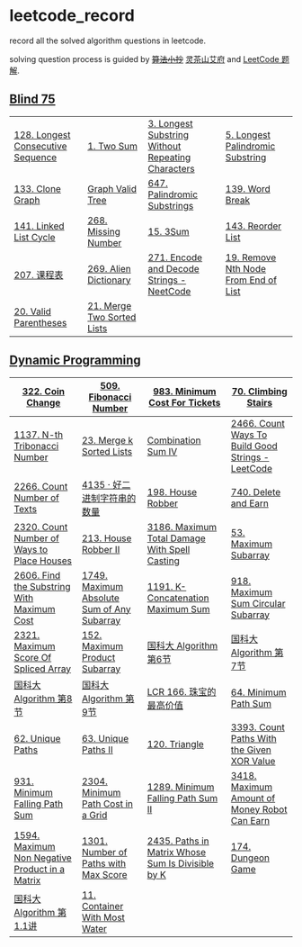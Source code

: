 # leetcode_record

record all the solved algorithm questions in leetcode.

solving question process is guided by ~~[算法小抄](https://labuladong.online/algo/home)~~ [灵茶山艾府](https://leetcode.cn/circle/discuss/RvFUtj/) and [LeetCode 题解](https://github.com/itcharge/LeetCode-Py/blob/main/Contents/00.Introduction/05.Categories-List.md).

## [Blind 75](https://leetcode.com/problem-list/oizxjoit/)

|                                                              |                                                              |                                                              |                                                              |
| ------------------------------------------------------------ | ------------------------------------------------------------ | ------------------------------------------------------------ | ------------------------------------------------------------ |
| [128. Longest Consecutive Sequence](https://leetcode.com/problems/longest-consecutive-sequence/description/?envType=problem-list-v2&envId=oizxjoit) | [1. Two Sum](https://leetcode.com/problems/two-sum/description/?envType=problem-list-v2&envId=oizxjoit) | [3. Longest Substring Without Repeating Characters](https://leetcode.com/problems/longest-substring-without-repeating-characters/) | [5. Longest Palindromic Substring](https://leetcode.com/problems/longest-palindromic-substring/description/?envType=problem-list-v2&envId=oizxjoit) |
| [133. Clone Graph](https://leetcode.com/problems/clone-graph/description/?envType=problem-list-v2&envId=oizxjoit) | [Graph Valid Tree](https://neetcode.io/problems/valid-tree)  | [647. Palindromic Substrings](https://leetcode.com/problems/palindromic-substrings/description/?envType=problem-list-v2&envId=oizxjoit) | [139. Word Break](https://leetcode.com/problems/word-break/description/?envType=problem-list-v2&envId=oizxjoit) |
| [141. Linked List Cycle](https://leetcode.com/problems/linked-list-cycle/description/?envType=problem-list-v2&envId=oizxjoit) | [268. Missing Number](https://leetcode.com/problems/missing-number/description/?envType=problem-list-v2&envId=oizxjoit) | [15. 3Sum](https://leetcode.com/problems/3sum/description/?envType=problem-list-v2&envId=oizxjoit) | [143. Reorder List](https://leetcode.com/problems/reorder-list/description/?envType=problem-list-v2&envId=oizxjoit) |
| [207. 课程表](https://leetcode.cn/problems/course-schedule/description/) | [269. Alien Dictionary](https://neetcode.io/problems/foreign-dictionary) | [271. Encode and Decode Strings - NeetCode](https://neetcode.io/problems/string-encode-and-decode) | [19. Remove Nth Node From End of List](https://leetcode.com/problems/remove-nth-node-from-end-of-list/description/?envType=problem-list-v2&envId=oizxjoit) |
| [20. Valid Parentheses](https://leetcode.com/problems/valid-parentheses/description/?envType=problem-list-v2&envId=oizxjoit) | [21. Merge Two Sorted Lists](https://leetcode.com/problems/merge-two-sorted-lists/?envType=problem-list-v2&envId=oizxjoit) |                                                              |                                                              |



## [Dynamic Programming](https://leetcode.cn/circle/discuss/tXLS3i/)

| [322. Coin Change](https://leetcode.com/problems/coin-change/) | [509. Fibonacci Number](https://leetcode.com/problems/fibonacci-number) | [983. Minimum Cost For Tickets](https://leetcode.com/problems/minimum-cost-for-tickets/) | [70. Climbing Stairs](https://leetcode.com/problems/climbing-stairs/) |
| ------------------------------------------------------------ | ------------------------------------------------------------ | ------------------------------------------------------------ | ------------------------------------------------------------ |
| [1137. N-th Tribonacci Number](https://leetcode.com/problems/n-th-tribonacci-number) | [23. Merge k Sorted Lists](https://leetcode.com/problems/merge-k-sorted-lists) | [Combination Sum IV](https://leetcode.com/problems/combination-sum-iv/) | [2466. Count Ways To Build Good Strings - LeetCode](https://leetcode.com/problems/count-ways-to-build-good-strings/description/) |
| [2266. Count Number of Texts](https://leetcode.com/problems/count-number-of-texts/description/) | [4135 · 好二进制字符串的数量](https://test-hz.lintcode.com/problem/4135/?showListFe=true&page=1&pageSize=50&problemTypeId=1) | [198. House Robber](https://leetcode.com/problems/house-robber/solutions/) | [740. Delete and Earn](https://leetcode.com/problems/delete-and-earn/submissions/1476623681/) |
| [2320. Count Number of Ways to Place Houses](https://leetcode.com/problems/count-number-of-ways-to-place-houses/) | [213. House Robber II](https://leetcode.com/problems/house-robber-ii/) | [3186. Maximum Total Damage With Spell Casting](https://leetcode.com/problems/maximum-total-damage-with-spell-casting/) | [53. Maximum Subarray](https://leetcode.com/problems/maximum-subarray/submissions/1485469885/) |
| [2606. Find the Substring With Maximum Cost](https://leetcode.com/problems/find-the-substring-with-maximum-cost/description/) | [1749. Maximum Absolute Sum of Any Subarray](https://leetcode.com/problems/maximum-absolute-sum-of-any-subarray/description/) | [1191. K-Concatenation Maximum Sum](https://leetcode.com/problems/k-concatenation-maximum-sum/description/) | [918. Maximum Sum Circular Subarray](https://leetcode.com/problems/maximum-sum-circular-subarray/description/) |
| [2321. Maximum Score Of Spliced Array](https://leetcode.com/problems/maximum-score-of-spliced-array/description/) | [152. Maximum Product Subarray](https://leetcode.com/problems/maximum-product-subarray/description/) | [国科大 Algorithm 第6节](https://www.bilibili.com/video/BV1ST4y1Y7sM/?p=10&share_source=copy_web&vd_source=ab7451f5b47a47ebe1d2419b7091329a) | [国科大 Algorithm 第7节](https://www.bilibili.com/video/BV1ST4y1Y7sM/?p=10&share_source=copy_web&vd_source=ab7451f5b47a47ebe1d2419b7091329a) |
| [国科大 Algorithm 第8节](https://www.bilibili.com/video/BV1ST4y1Y7sM/?p=10&share_source=copy_web&vd_source=ab7451f5b47a47ebe1d2419b7091329a) | [国科大 Algorithm 第9节](https://www.bilibili.com/video/BV1ST4y1Y7sM/?spm_id_from=333.788.videopod.episodes&vd_source=1640d54f20dc80494ff13d569646806a&p=13) | [LCR 166. 珠宝的最高价值](https://leetcode.cn/problems/li-wu-de-zui-da-jie-zhi-lcof/description/) | [64. Minimum Path Sum](https://leetcode.com/problems/minimum-path-sum/) |
| [62. Unique Paths](https://leetcode.com/problems/unique-paths/) | [63. Unique Paths II](https://leetcode.com/problems/unique-paths-ii/) | [120. Triangle](https://leetcode.com/problems/triangle/description/) | [3393. Count Paths With the Given XOR Value](https://leetcode.com/problems/count-paths-with-the-given-xor-value/description/) |
| [931. Minimum Falling Path Sum](https://leetcode.com/problems/minimum-falling-path-sum/description/) | [2304. Minimum Path Cost in a Grid](https://leetcode.com/problems/minimum-path-cost-in-a-grid/description/) | [1289. Minimum Falling Path Sum II](https://leetcode.com/problems/minimum-falling-path-sum-ii/description/) | [3418. Maximum Amount of Money Robot Can Earn](https://leetcode.com/problems/maximum-amount-of-money-robot-can-earn/description/) |
| [1594. Maximum Non Negative Product in a Matrix](https://leetcode.com/problems/maximum-non-negative-product-in-a-matrix/description/) | [1301. Number of Paths with Max Score](https://leetcode.com/problems/number-of-paths-with-max-score/description/) | [2435. Paths in Matrix Whose Sum Is Divisible by K](https://leetcode.com/problems/paths-in-matrix-whose-sum-is-divisible-by-k/description/) | [174. Dungeon Game](https://leetcode.com/problems/dungeon-game/description/) |
| [国科大 Algorithm 第1.1讲](https://www.bilibili.com/video/BV1ST4y1Y7sM?spm_id_from=333.788.videopod.episodes&vd_source=1640d54f20dc80494ff13d569646806a&p=4) | [11. Container With Most Water](https://leetcode.com/problems/container-with-most-water/description/?envType=problem-list-v2&envId=oizxjoit) |                                                              |                                                              |

